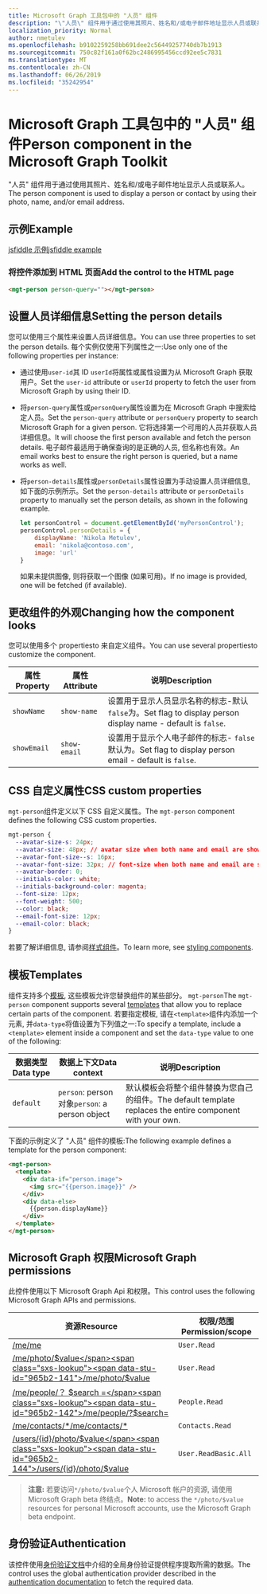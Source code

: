 ```yaml
---
title: Microsoft Graph 工具包中的 "人员" 组件
description: "\"人员\" 组件用于通过使用其照片、姓名和/或电子邮件地址显示人员或联系人。"
localization_priority: Normal
author: nmetulev
ms.openlocfilehash: b9102259258bb691dee2c56449257740db7b1913
ms.sourcegitcommit: 750c82f161a0f62bc2486995456ccd92ee5c7831
ms.translationtype: MT
ms.contentlocale: zh-CN
ms.lasthandoff: 06/26/2019
ms.locfileid: "35242954"
---
```

# <a name="person-component-in-the-microsoft-graph-toolkit"></a><span data-ttu-id="965b2-103">Microsoft Graph 工具包中的 "人员" 组件</span><span class="sxs-lookup"><span data-stu-id="965b2-103">Person component in the Microsoft Graph Toolkit</span></span>

<span data-ttu-id="965b2-104">"人员" 组件用于通过使用其照片、姓名和/或电子邮件地址显示人员或联系人。</span><span class="sxs-lookup"><span data-stu-id="965b2-104">The person component is used to display a person or contact by using their photo, name, and/or email address.</span></span> 

## <a name="example"></a><span data-ttu-id="965b2-105">示例</span><span class="sxs-lookup"><span data-stu-id="965b2-105">Example</span></span>

[<span data-ttu-id="965b2-106">jsfiddle 示例</span><span class="sxs-lookup"><span data-stu-id="965b2-106">jsfiddle example</span></span>](https://jsfiddle.net/metulev/0jkzfr42/)

### <a name="add-the-control-to-the-html-page"></a><span data-ttu-id="965b2-107">将控件添加到 HTML 页面</span><span class="sxs-lookup"><span data-stu-id="965b2-107">Add the control to the HTML page</span></span>
```html
<mgt-person person-query=""></mgt-person>
```

## <a name="setting-the-person-details"></a><span data-ttu-id="965b2-108">设置人员详细信息</span><span class="sxs-lookup"><span data-stu-id="965b2-108">Setting the person details</span></span>

<span data-ttu-id="965b2-109">您可以使用三个属性来设置人员详细信息。</span><span class="sxs-lookup"><span data-stu-id="965b2-109">You can use three properties to set the person details.</span></span> <span data-ttu-id="965b2-110">每个实例仅使用下列属性之一:</span><span class="sxs-lookup"><span data-stu-id="965b2-110">Use only one of the following properties per instance:</span></span>

* <span data-ttu-id="965b2-111">通过使用`user-id`其 ID `userId`将属性或属性设置为从 Microsoft Graph 获取用户。</span><span class="sxs-lookup"><span data-stu-id="965b2-111">Set the `user-id` attribute or `userId` property to fetch the user from Microsoft Graph by using their ID.</span></span>  

* <span data-ttu-id="965b2-112">将`person-query`属性或`personQuery`属性设置为在 Microsoft Graph 中搜索给定人员。</span><span class="sxs-lookup"><span data-stu-id="965b2-112">Set the `person-query` attribute or `personQuery` property to search Microsoft Graph for a given person.</span></span> <span data-ttu-id="965b2-113">它将选择第一个可用的人员并获取人员详细信息。</span><span class="sxs-lookup"><span data-stu-id="965b2-113">It will choose the first person available and fetch the person details.</span></span> <span data-ttu-id="965b2-114">电子邮件最适用于确保查询的是正确的人员, 但名称也有效。</span><span class="sxs-lookup"><span data-stu-id="965b2-114">An email works best to ensure the right person is queried, but a name works as well.</span></span>

* <span data-ttu-id="965b2-115">将`person-details`属性或`personDetails`属性设置为手动设置人员详细信息, 如下面的示例所示。</span><span class="sxs-lookup"><span data-stu-id="965b2-115">Set the `person-details` attribute or `personDetails` property to manually set the person details, as shown in the following example.</span></span>


    ```js
    let personControl = document.getElementById('myPersonControl');
    personControl.personDetails = {
        displayName: 'Nikola Metulev',
        email: 'nikola@contoso.com',
        image: 'url'
    }
    ```

  <span data-ttu-id="965b2-116">如果未提供图像, 则将获取一个图像 (如果可用)。</span><span class="sxs-lookup"><span data-stu-id="965b2-116">If no image is provided, one will be fetched (if available).</span></span>

## <a name="changing-how-the-component-looks"></a><span data-ttu-id="965b2-117">更改组件的外观</span><span class="sxs-lookup"><span data-stu-id="965b2-117">Changing how the component looks</span></span>

<span data-ttu-id="965b2-118">您可以使用多个 propertiesto 来自定义组件。</span><span class="sxs-lookup"><span data-stu-id="965b2-118">You can use several propertiesto customize the component.</span></span>

| <span data-ttu-id="965b2-119">属性</span><span class="sxs-lookup"><span data-stu-id="965b2-119">Property</span></span> | <span data-ttu-id="965b2-120">属性</span><span class="sxs-lookup"><span data-stu-id="965b2-120">Attribute</span></span> | <span data-ttu-id="965b2-121">说明</span><span class="sxs-lookup"><span data-stu-id="965b2-121">Description</span></span> |
| --- | --- | --- |
| `showName` | `show-name` | <span data-ttu-id="965b2-122">设置用于显示人员显示名称的标志-默认`false`为。</span><span class="sxs-lookup"><span data-stu-id="965b2-122">Set flag to display person display name - default is `false`.</span></span> |
| `showEmail` | `show-email` | <span data-ttu-id="965b2-123">设置用于显示个人电子邮件的标志- `false`默认为。</span><span class="sxs-lookup"><span data-stu-id="965b2-123">Set flag to display person email - default is `false`.</span></span> |

## <a name="css-custom-properties"></a><span data-ttu-id="965b2-124">CSS 自定义属性</span><span class="sxs-lookup"><span data-stu-id="965b2-124">CSS custom properties</span></span>

<span data-ttu-id="965b2-125">`mgt-person`组件定义以下 CSS 自定义属性。</span><span class="sxs-lookup"><span data-stu-id="965b2-125">The `mgt-person` component defines the following CSS custom properties.</span></span>

```css
mgt-person {
  --avatar-size-s: 24px;
  --avatar-size: 48px; // avatar size when both name and email are shown
  --avatar-font-size--s: 16px;
  --avatar-font-size: 32px; // font-size when both name and email are shown
  --avatar-border: 0;
  --initials-color: white;
  --initials-background-color: magenta;
  --font-size: 12px;
  --font-weight: 500;
  --color: black;
  --email-font-size: 12px;
  --email-color: black;
}
```

<span data-ttu-id="965b2-126">若要了解详细信息, 请参阅[样式组件](../style.md)。</span><span class="sxs-lookup"><span data-stu-id="965b2-126">To learn more, see [styling components](../style.md).</span></span>

## <a name="templates"></a><span data-ttu-id="965b2-127">模板</span><span class="sxs-lookup"><span data-stu-id="965b2-127">Templates</span></span>

<span data-ttu-id="965b2-128">组件支持多个[模板](../templates.md), 这些模板允许您替换组件的某些部分。 `mgt-person`</span><span class="sxs-lookup"><span data-stu-id="965b2-128">The `mgt-person` component supports several [templates](../templates.md) that allow you to replace certain parts of the component.</span></span> <span data-ttu-id="965b2-129">若要指定模板, 请在`<template>`组件内添加一个元素, 并`data-type`将值设置为下列值之一:</span><span class="sxs-lookup"><span data-stu-id="965b2-129">To specify a template, include a `<template>` element inside a component and set the `data-type` value to one of the following:</span></span>

| <span data-ttu-id="965b2-130">数据类型</span><span class="sxs-lookup"><span data-stu-id="965b2-130">Data type</span></span> | <span data-ttu-id="965b2-131">数据上下文</span><span class="sxs-lookup"><span data-stu-id="965b2-131">Data context</span></span> | <span data-ttu-id="965b2-132">说明</span><span class="sxs-lookup"><span data-stu-id="965b2-132">Description</span></span> |
| --- | --- | --- |
| `default` | <span data-ttu-id="965b2-133">`person`: person 对象</span><span class="sxs-lookup"><span data-stu-id="965b2-133">`person`: a person object</span></span> | <span data-ttu-id="965b2-134">默认模板会将整个组件替换为您自己的组件。</span><span class="sxs-lookup"><span data-stu-id="965b2-134">The default template replaces the entire component with your own.</span></span> |

<span data-ttu-id="965b2-135">下面的示例定义了 "人员" 组件的模板:</span><span class="sxs-lookup"><span data-stu-id="965b2-135">The following example defines a template for the person component:</span></span>

```html
<mgt-person>
  <template>
    <div data-if="person.image">
      <img src="{{person.image}}" />
    </div>
    <div data-else>
      {{person.displayName}}
    </div>
  </template>
</mgt-person>
```

## <a name="microsoft-graph-permissions"></a><span data-ttu-id="965b2-136">Microsoft Graph 权限</span><span class="sxs-lookup"><span data-stu-id="965b2-136">Microsoft Graph permissions</span></span>

<span data-ttu-id="965b2-137">此控件使用以下 Microsoft Graph Api 和权限。</span><span class="sxs-lookup"><span data-stu-id="965b2-137">This control uses the following Microsoft Graph APIs and permissions.</span></span>

| <span data-ttu-id="965b2-138">资源</span><span class="sxs-lookup"><span data-stu-id="965b2-138">Resource</span></span> | <span data-ttu-id="965b2-139">权限/范围</span><span class="sxs-lookup"><span data-stu-id="965b2-139">Permission/scope</span></span> |
| - | - |
| [<span data-ttu-id="965b2-140">/me</span><span class="sxs-lookup"><span data-stu-id="965b2-140">/me</span></span>](https://docs.microsoft.com/en-us/graph/api/user-get?view=graph-rest-1.0) | `User.Read` |
| [<span data-ttu-id="965b2-141">/me/photo/$value</span><span class="sxs-lookup"><span data-stu-id="965b2-141">/me/photo/$value</span></span>](https://docs.microsoft.com/en-us/graph/api/profilephoto-get?view=graph-rest-beta) | `User.Read` |
| [<span data-ttu-id="965b2-142">/me/people/？ $search =</span><span class="sxs-lookup"><span data-stu-id="965b2-142">/me/people/?$search=</span></span>](https://docs.microsoft.com/en-us/graph/api/user-list-people?view=graph-rest-1.0) | `People.Read` |
| [<span data-ttu-id="965b2-143">/me/contacts/\*</span><span class="sxs-lookup"><span data-stu-id="965b2-143">/me/contacts/\*</span></span>](https://docs.microsoft.com/en-us/graph/api/user-list-contacts?view=graph-rest-1.0&tabs=cs) | `Contacts.Read` |
| [<span data-ttu-id="965b2-144">/users/{id}/photo/$value</span><span class="sxs-lookup"><span data-stu-id="965b2-144">/users/{id}/photo/$value</span></span>](https://docs.microsoft.com/en-us/graph/api/user-list-people?view=graph-rest-1.0) | `User.ReadBasic.All` |

> <span data-ttu-id="965b2-145">**注意:** 若要访问`*/photo/$value`个人 Microsoft 帐户的资源, 请使用 Microsoft Graph beta 终结点。</span><span class="sxs-lookup"><span data-stu-id="965b2-145">**Note:** to access the `*/photo/$value` resources for personal Microsoft accounts, use the Microsoft Graph beta endpoint.</span></span>

## <a name="authentication"></a><span data-ttu-id="965b2-146">身份验证</span><span class="sxs-lookup"><span data-stu-id="965b2-146">Authentication</span></span>

<span data-ttu-id="965b2-147">该控件使用[身份验证文档](./../providers.md)中介绍的全局身份验证提供程序提取所需的数据。</span><span class="sxs-lookup"><span data-stu-id="965b2-147">The control uses the global authentication provider described in the [authentication documentation](./../providers.md) to fetch the required data.</span></span>
